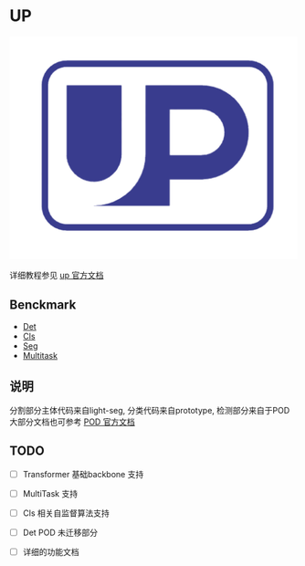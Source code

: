 # UP

![image](up-logo.png)

详细教程参见 [up 官方文档](http://spring.sensetime.com/docs/up/index.html)

## Benckmark

* [Det](benchmark/detection_benchmark.md)
* [Cls](benchmark/classification_benchmark.md)
* [Seg](benchmark/semantic_benchmark.md)
* [Multitask](benchmark/multitask_benchmark.md)

## 说明

分割部分主体代码来自light-seg, 分类代码来自prototype, 检测部分来自于POD
大部分文档也可参考 [POD 官方文档](http://spring.sensetime.com/docs/pod/index.html)

## TODO
- [ ] Transformer 基础backbone 支持
- [ ] MultiTask 支持
- [ ] Cls 相关自监督算法支持
- [ ] Det POD 未迁移部分
- [ ] 详细的功能文档

